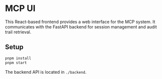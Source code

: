 # MCP UI

This React-based frontend provides a web interface for the MCP system. It communicates with the FastAPI backend for session management and audit trail retrieval.

## Setup

```bash
pnpm install
pnpm start
```

The backend API is located in `./backend`.
